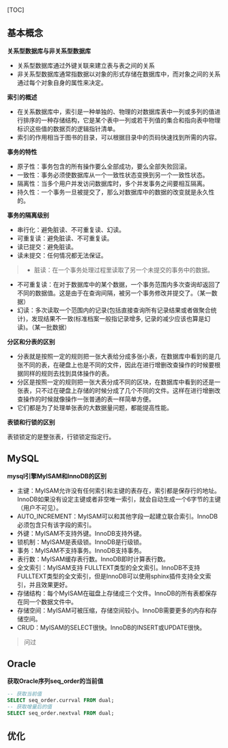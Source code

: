 [TOC]

## 基本概念

**关系型数据库与非关系型数据库**

- 关系型数据库通过外键关联来建立表与表之间的关系
- 非关系型数据库通常指数据以对象的形式存储在数据库中，而对象之间的关系通过每个对象自身的属性来决定。

**索引的概述**

- 在关系数据库中，索引是一种单独的、物理的对数据库表中一列或多列的值进行排序的一种存储结构，它是某个表中一列或若干列值的集合和指向表中物理标识这些值的数据页的逻辑指针清单。
- 索引的作用相当于图书的目录，可以根据目录中的页码快速找到所需的内容。

**事务的特性**

- 原子性：事务包含的所有操作要么全部成功，要么全部失败回滚。
- 一致性：事务必须使数据库从一个一致性状态变换到另一个一致性状态。
- 隔离性：当多个用户并发访问数据库时，多个并发事务之间要相互隔离。
- 持久性：一个事务一旦被提交了，那么对数据库中的数据的改变就是永久性的。

**事务的隔离级别**

- 串行化：避免脏读、不可重复读、幻读。
- 可重复读：避免脏读、不可重复读。
- 读已提交：避免脏读。
- 读未提交：任何情况都无法保证。

> - 脏读：在一个事务处理过程里读取了另一个未提交的事务中的数据。
- 不可重复读：在对于数据库中的某个数据，一个事务范围内多次查询却返回了不同的数据值。这是由于在查询间隔，被另一个事务修改并提交了。（某一数据）
- 幻读：多次读取一个范围内的记录(包括直接查询所有记录结果或者做聚合统计)，发现结果不一致(标准档案一般指记录增多, 记录的减少应该也算是幻读)。（某一批数据）

**分区和分表的区别**

- 分表就是按照一定的规则把一张大表给分成多张小表，在数据库中看到的是几张不同的表，在硬盘上也是不同的文件，因此在进行增删改查操作的时候要根据同样的规则去找到具体操作的表。
- 分区是按照一定的规则把一张大表分成不同的区块，在数据库中看到的还是一张表，只不过在硬盘上存储的时候分成了几个不同的文件。这样在进行增删改查操作的时候就像操作一张普通的表一样简单方便。
- 它们都是为了处理单张表的大数据量问题，都能提高性能。

**表锁和行锁的区别**

表锁锁定的是整张表，行锁锁定指定行。

## MySQL

**mysql引擎MyISAM和InnoDB的区别**

- 主键：MyISAM允许没有任何索引和主键的表存在，索引都是保存行的地址。InnoDB如果没有设定主键或者非空唯一索引，就会自动生成一个6字节的主键（用户不可见）。
- AUTO_INCREMENT：MyISAM可以和其他字段一起建立联合索引。InnoDB必须包含只有该字段的索引。
- 外键：MyISAM不支持外键。InnoDB支持外键。
- 锁机制：MyISAM是表级锁。InnoDB是行级锁。
- 事务：MyISAM不支持事务。InnoDB支持事务。
- 表行数：MyISAM缓存表行数。InnoDB即时计算表行数。
- 全文索引：MyISAM支持 FULLTEXT类型的全文索引。InnoDB不支持FULLTEXT类型的全文索引，但是InnoDB可以使用sphinx插件支持全文索引，并且效果更好。
- 存储结构：每个MyISAM在磁盘上存储成三个文件。InnoDB的所有表都保存在同一个数据文件中。
- 存储空间：MyISAM可被压缩，存储空间较小。InnoDB需要更多的内存和存储空间。
- CRUD：MyISAM的SELECT很快。InnoDB的INSERT或UPDATE很快。
> 问过

## Oracle

**获取Oracle序列seq_order的当前值**

```sql
-- 获取当前值
SELECT seq_order.currval FROM dual;
-- 获取增量后的值
SELECT seq_order.nextval FROM dual;
```

## 优化
